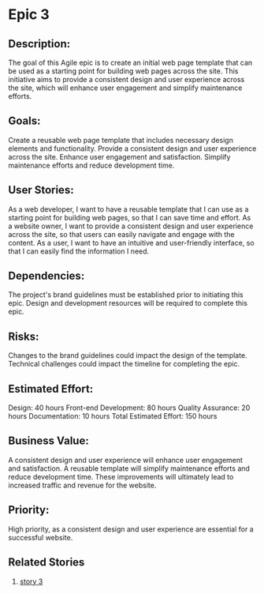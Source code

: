 # Epic 3

## Description:
The goal of this Agile epic is to create an initial web page template that can be used as a starting point for building web pages across the site. This initiative aims to provide a consistent design and user experience across the site, which will enhance user engagement and simplify maintenance efforts.

## Goals:

Create a reusable web page template that includes necessary design elements and functionality.
Provide a consistent design and user experience across the site.
Enhance user engagement and satisfaction.
Simplify maintenance efforts and reduce development time.

## User Stories:

As a web developer, I want to have a reusable template that I can use as a starting point for building web pages, so that I can save time and effort.
As a website owner, I want to provide a consistent design and user experience across the site, so that users can easily navigate and engage with the content.
As a user, I want to have an intuitive and user-friendly interface, so that I can easily find the information I need.

## Dependencies:

The project's brand guidelines must be established prior to initiating this epic.
Design and development resources will be required to complete this epic.

## Risks:

Changes to the brand guidelines could impact the design of the template.
Technical challenges could impact the timeline for completing the epic.

## Estimated Effort:

Design: 40 hours
Front-end Development: 80 hours
Quality Assurance: 20 hours
Documentation: 10 hours
Total Estimated Effort: 150 hours

## Business Value:

A consistent design and user experience will enhance user engagement and satisfaction.
A reusable template will simplify maintenance efforts and reduce development time.
These improvements will ultimately lead to increased traffic and revenue for the website.
## Priority:

High priority, as a consistent design and user experience are essential for a successful website.

## Related Stories
1. [story 3](stories/story3.md)
